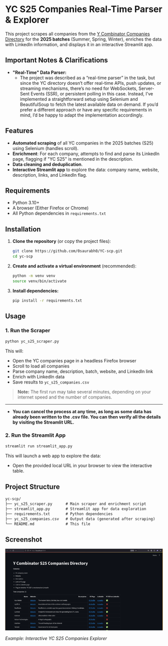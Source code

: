 # YC S25 Companies Real-Time Parser & Explorer

This project scrapes all companies from the [Y Combinator Companies Directory](https://www.ycombinator.com/companies) for the **2025 batches** (Summer, Spring, Winter), enriches the data with LinkedIn information, and displays it in an interactive Streamlit app.

## Important Notes & Clarifications

- **"Real-Time" Data Parser:**
  - The project was described as a “real-time parser” in the task, but since the YC directory doesn’t offer real-time APIs, push updates, or streaming mechanisms, there’s no need for WebSockets, Server-Sent Events (SSR), or persistent polling in this case. Instead, I’ve implemented a straightforward setup using Selenium and BeautifulSoup to fetch the latest available data on demand. If you’d prefer a different approach or have any specific requirements in mind, I’d be happy to adapt the implementation accordingly.


## Features
- **Automated scraping** of all YC companies in the 2025 batches (S25) using Selenium (handles scroll).
- **Enrichment**: For each company, attempts to find and parse its LinkedIn page, flagging if "YC S25" is mentioned in the description.
- **Data cleaning and deduplication**.
- **Interactive Streamlit app** to explore the data: company name, website, description, links, and LinkedIn flag.

## Requirements
- Python 3.10+
- A browser (Either Firefox or Chrome)
- All Python dependencies in `requirements.txt`

## Installation
1. **Clone the repository** (or copy the project files):
   ```bash
   git clone https://github.com/0saurabh0/YC-scp.git
   cd yc-scp
   ```
2. **Create and activate a virtual environment** (recommended):
   ```bash
   python -m venv venv
   source venv/bin/activate
   ```
3. **Install dependencies:**
   ```bash
   pip install -r requirements.txt
   ```

## Usage

### 1. Run the Scraper
```bash
python yc_s25_scraper.py
```

This will:
- Open the YC companies page in a headless Firefox browser
- Scroll to load all companies
- Parse company name, description, batch, website, and LinkedIn link
- Enrich with LinkedIn data
- Save results to `yc_s25_companies.csv`


> **Note:** The first run may take several minutes, depending on your internet speed and the number of companies. 
---
- **You can cancel the process at any time, as long as some data has already been written to the .csv file. You can then verify all the details by visiting the Streamlit URL.**

### 2. Run the Streamlit App
```bash
streamlit run streamlit_app.py
```
This will launch a web app to explore the data:


- Open the provided local URL in your browser to view the interactive table.

## Project Structure

```
yc-scp/
├── yc_s25_scraper.py      # Main scraper and enrichment script
├── streamlit_app.py       # Streamlit app for data exploration
├── requirements.txt       # Python dependencies
├── yc_s25_companies.csv   # Output data (generated after scraping)
└── README.md              # This file
```

## Screenshot

![Streamlit App Screenshot](ss.png)

*Example: Interactive YC S25 Companies Explorer*
